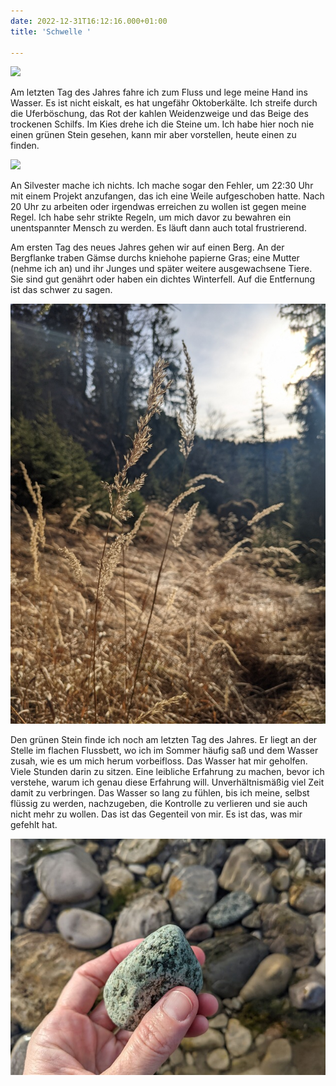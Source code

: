 ```yaml
---
date: 2022-12-31T16:12:16.000+01:00
title: 'Schwelle '

---
```

![](/uploads/31-12-2022_1.jpg)

Am letzten Tag des Jahres fahre ich zum Fluss und lege meine Hand ins Wasser. Es ist nicht eiskalt, es hat ungefähr Oktoberkälte. Ich streife durch die Uferböschung, das Rot der kahlen Weidenzweige und das Beige des trockenen Schilfs. Im Kies drehe ich die Steine um. Ich habe hier noch nie einen grünen Stein gesehen, kann mir aber vorstellen, heute einen zu finden.

![](/uploads/31-12-2022_2.jpg)

An Silvester mache ich nichts. Ich mache sogar den Fehler, um 22:30 Uhr mit einem Projekt anzufangen, das ich eine Weile aufgeschoben hatte. Nach 20 Uhr zu arbeiten oder irgendwas erreichen zu wollen ist gegen meine Regel. Ich habe sehr strikte Regeln, um mich davor zu bewahren ein unentspannter Mensch zu werden. Es läuft dann auch total frustrierend.

Am ersten Tag des neues Jahres gehen wir auf einen Berg. An der Bergflanke traben Gämse durchs kniehohe papierne Gras; eine Mutter (nehme ich an) und ihr Junges und später weitere ausgewachsene Tiere. Sie sind gut genährt oder haben ein dichtes Winterfell. Auf die Entfernung ist das schwer zu sagen.

![](/uploads/01-01-2023.jpg)

Den grünen Stein finde ich noch am letzten Tag des Jahres. Er liegt an der Stelle im flachen Flussbett, wo ich im Sommer häufig saß und dem Wasser zusah, wie es um mich herum vorbeifloss. Das Wasser hat mir geholfen. Viele Stunden darin zu sitzen. Eine leibliche Erfahrung zu machen, bevor ich verstehe, warum ich genau diese Erfahrung will. Unverhältnismäßig viel Zeit damit zu verbringen. Das Wasser so lang zu fühlen, bis ich meine, selbst flüssig zu werden, nachzugeben, die Kontrolle zu verlieren und sie auch nicht mehr zu wollen. Das ist das Gegenteil von mir. Es ist das, was mir gefehlt hat.

![](/uploads/31-12-2022_7.jpg)